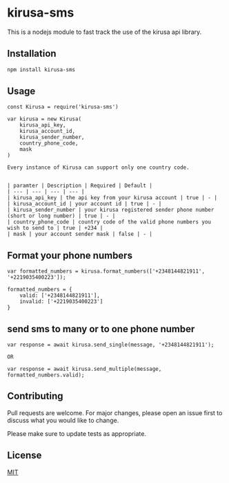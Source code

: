 # kirusa-sms

This is a nodejs module to fast track the use of the kirusa api library.

## Installation

```bash
npm install kirusa-sms
```

## Usage

```Node js
const Kirusa = require('kirusa-sms')

var kirusa = new Kirusa(
    kirusa_api_key,
    kirusa_account_id,
    kirusa_sender_number,
    country_phone_code,
    mask
)

Every instance of Kirusa can support only one country code.


| paramter | Description | Required | Default |
| --- | --- | --- | --- |
| kirusa_api_key | the api key from your kirusa account | true | - |
| kirusa_account_id | your account id | true | - |
| kirusa_sender_number | your kirusa registered sender phone number (short or long number) | true | - |
| country_phone_code | country code of the valid phone numbers you wish to send to | true | +234 |
| mask | your account sender mask | false | - |

```

## Format your phone numbers

```
var formatted_numbers = kirusa.format_numbers(['+2348144821911', '+2219035400223']);

formatted_numbers = {
    valid: ['+2348144821911'],
    invalid: ['+2219035400223']
}
```

## send sms to many or to one phone number

```
var response = await kirusa.send_single(message, '+2348144821911');

OR

var response = await kirusa.send_multiple(message, formatted_numbers.valid);
```

## Contributing

Pull requests are welcome. For major changes, please open an issue first to discuss what you would like to change.

Please make sure to update tests as appropriate.

## License

[MIT](https://choosealicense.com/licenses/mit/)
